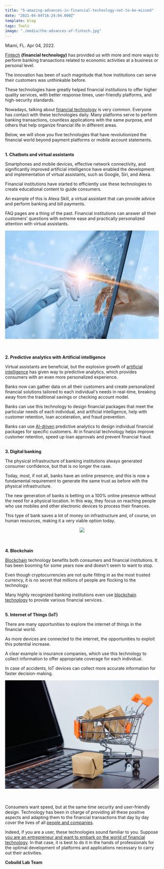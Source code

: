 ```yaml
---
title: "5-amazing-advances-in-financial-technology-not-to-be-missed"
date: "2021-04-04T16:24:04.000Z"
template: blog
tags: Tools
image: "./media/the-advances-of-fintech.jpg"
---
```


Miami, FL. Apr 04, 2022.

<a target="_blank" href="https://www.cobuildlab.com/blog/fintech-the-challenges-startups-face-with-financial-technologies/">   Fintech</a> <B>(financial technology)</B> has provided us with more and more ways to perform banking transactions related to economic activities at a business or personal level. 

The innovation has been of such magnitude that how institutions can serve their customers was unthinkable before.

These technologies have greatly helped financial institutions to offer higher quality services, with better response times, user-friendly platforms, and high-security standards. 

Nowadays, talking about <a target="_blank" href="https://www.cobuildlab.com/blog/top-fintech-solutions-to-watch-2022/">   financial technology</a> is very common. Everyone has contact with these technologies daily. Many platforms serve to perform banking transactions, countless applications with the same purpose, and others that help organize financial life in different areas. 

Below, we will show you five technologies that have revolutionized the financial world beyond payment platforms or mobile account statements. <Br> </Br>

<B><title-4>1. Chatbots and virtual assistants</title-4></B>

Smartphones and mobile devices, effective network connectivity, and significantly improved artificial intelligence have enabled the development and implementation of virtual assistants, such as Google, Siri, and Alexa. 

Financial institutions have started to efficiently use these technologies to create educational content to guide consumers. 

An example of this is Alexa Skill, a virtual assistant that can provide advice and perform banking and bill payments. 

FAQ pages are a thing of the past. Financial institutions can answer all their customers' questions with extreme ease and practically personalized attention with virtual assistants.

<center>
<img src="./media/ai-driven-financial-technology.jpg">
</center> <Br> </Br>

<B><title-4>2. Predictive analytics with Artificial intelligence</title-4></B>

Virtual assistants are beneficial, but the explosive growth of <a target="_blank" href="https://www.cobuildlab.com/blog/robots-that-are-revolutionizing-the-world/">   artificial intelligence</a> has given way to predictive analytics, which provides consumers with an even more personalized experience.

Banks now can gather data on all their customers and create personalized financial solutions tailored to each individual's needs in real-time, breaking away from the traditional savings or checking account model.

Banks can use this technology to design financial packages that meet the particular needs of each individual, and artificial intelligence, help with customer retention, loan acceleration, and fraud prevention.

Banks can use <a target="_blank" href="https://www.cobuildlab.com/blog/AI-and-machine-learning-trends-to-watch-in-2022/">   AI-driven</a> predictive analytics to design individual financial packages for specific customers. AI in financial technology helps improve customer retention, speed up loan approvals and prevent financial fraud. <Br> </Br>

<B><title-4>3. Digital banking</title-4></B>

The physical infrastructure of banking institutions always generated consumer confidence, but that is no longer the case. 

Today, most, if not all, banks have an online presence; and this is now a fundamental requirement to generate the same trust as before with the physical infrastructure. 

The new generation of banks is betting on a 100% online presence without the need for a physical location. In this way, they focus on reaching people who use mobiles and other electronic devices to process their finances.

This type of bank saves a lot of money on infrastructure and, of course, on human resources, making it a very viable option today.

<center>
<img src="./media/communication.png">
</center> <Br> </Br>

<B><title-4>4. Blockchain</title-4></B>

<a target="_blank" href="https://www.cobuildlab.com/blog/blockchain-world/">   Blockchain</a> technology benefits both consumers and financial institutions. It has been booming for some years now and doesn't seem to want to stop. 

Even though cryptocurrencies are not quite fitting in as the most trusted currency, it is no secret that millions of people are flocking to the technology.

Many highly recognized banking institutions even use <a target="_blank" href="https://www.cobuildlab.com/blog/blockchain-revolution-in-business-world/">   blockchain technology</a> to provide various financial services. <Br> </Br>

<B><title-4>5. Internet of Things (IoT)</title-4></B>
  
There are many opportunities to explore the internet of things in the financial world.

As more devices are connected to the internet, the opportunities to exploit this potential increase. 

A clear example is insurance companies, which use this technology to collect information to offer appropriate coverage for each individual. 

In case of accidents, IoT devices can collect more accurate information for faster decision-making. 

<center>
<img src="./media/the-evolution-of-financial-technology.jpg">
</center> <Br> </Br>

Consumers want speed, but at the same time security and user-friendly design. Technology has been in charge of providing all these positive aspects and adapting them to the financial transactions that day by day cover the lives of all <a target="_blank" href="https://www.cobuildlab.com/blog/5-steps-to-take-for-sustainable-business-expansion/">   people and companies</a>. 

Indeed, if you are a user, these technologies sound familiar to you. Suppose <a target="_blank" href="https://www.cobuildlab.com/services/software-startup-investor">   you are an entrepreneur and want to embark on the world of financial technology</a>. In that case, it is best to do it in the hands of professionals for the optimal development of platforms and applications necessary to carry out their activities.

<B><title-3>Cobuild Lab Team</title-3></B>
